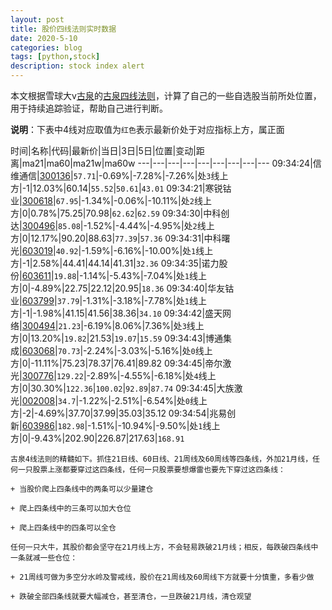 ```yaml
---
layout: post
title: 股价四线法则实时数据
date: 2020-5-10
categories: blog
tags: [python,stock]
description: stock index alert
---
```



本文根据雪球大v[古泉](https://xueqiu.com/u/7148646888)的[古泉四线法则](https://xueqiu.com/7148646888/130498192)，计算了自己的一些自选股当前所处位置，用于持续追踪验证，帮助自己进行判断。

**说明**：下表中4线对应取值为`红色`表示最新价处于对应指标上方，属正面

时间|名称|代码|最新价|当日|3日|5日|位置|变动|距离|ma21|ma60|ma21w|ma60w
---|---|---|---|---|---|---|---|---
09:34:24|信维通信|[300136](https://xueqiu.com/S/SZ300136)|`57.71`|-0.69%|-7.28%|-7.26%|处`3`线上方|-1|12.03%|60.14|`55.52`|`50.61`|`43.01`
09:34:21|寒锐钴业|[300618](https://xueqiu.com/S/SZ300618)|`67.95`|-1.34%|-0.06%|-10.11%|处`2`线上方|0|0.78%|75.25|70.98|`62.62`|`62.59`
09:34:30|中科创达|[300496](https://xueqiu.com/S/SZ300496)|`85.08`|-1.52%|-4.44%|-4.95%|处`2`线上方|0|12.17%|90.20|88.63|`77.39`|`57.36`
09:34:31|中科曙光|[603019](https://xueqiu.com/S/SH603019)|`40.92`|-1.59%|-6.16%|-10.00%|处`1`线上方|-1|2.58%|44.41|44.14|41.31|`32.36`
09:34:35|诺力股份|[603611](https://xueqiu.com/S/SH603611)|`19.88`|-1.14%|-5.43%|-7.04%|处`1`线上方|0|-4.89%|22.75|22.12|20.95|`18.36`
09:34:40|华友钴业|[603799](https://xueqiu.com/S/SH603799)|`37.79`|-1.31%|-3.18%|-7.78%|处`1`线上方|-1|-1.98%|41.15|41.56|38.36|`34.10`
09:34:42|盛天网络|[300494](https://xueqiu.com/S/SZ300494)|`21.23`|-6.19%|8.06%|7.36%|处`3`线上方|0|13.20%|`19.82`|21.53|`19.07`|`15.59`
09:34:43|博通集成|[603068](https://xueqiu.com/S/SH603068)|`70.73`|-2.24%|-3.03%|-5.16%|处`0`线上方|0|-11.11%|75.23|78.37|76.41|89.82
09:34:45|帝尔激光|[300776](https://xueqiu.com/S/SZ300776)|`129.22`|-2.89%|-4.55%|-6.18%|处`4`线上方|0|30.30%|`122.36`|`100.02`|`92.89`|`87.74`
09:34:45|大族激光|[002008](https://xueqiu.com/S/SZ002008)|`34.7`|-1.22%|-2.51%|-6.54%|处`0`线上方|-2|-4.69%|37.70|37.99|35.03|35.12
09:34:54|兆易创新|[603986](https://xueqiu.com/S/SH603986)|`182.98`|-1.51%|-10.94%|-9.50%|处`1`线上方|0|-9.43%|202.90|226.87|217.63|`168.91`

```
古泉4线法则的精髓如下。抓住21日线、60日线、21周线及60周线等四条线，外加21月线，任何一只股票上涨都要穿过这四条线，任何一只股票要想爆雷也要先下穿过这四条线：

+ 当股价爬上四条线中的两条可以少量建仓

+ 爬上四条线中的三条可以加大仓位

+ 爬上四条线中的四条可以全仓

任何一只大牛，其股价都会坚守在21月线上方，不会轻易跌破21月线；相反，每跌破四条线中一条就减一些仓位：

+ 21周线可做为多空分水岭及警戒线，股价在21周线及60周线下方就要十分慎重，多看少做

+ 跌破全部四条线就要大幅减仓，甚至清仓，一旦跌破21月线，清仓观望
```